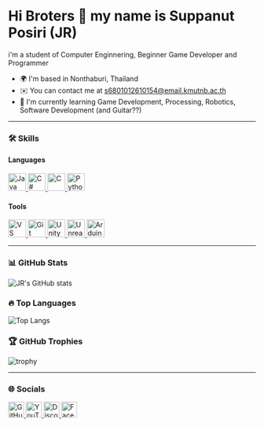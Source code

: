 Hi Broters 👋 my name is Suppanut Posiri (JR)
=========================================================================

i'm a student of Computer Enginnering, Beginner Game Developer and Programmer

* 🌍  I'm based in Nonthaburi, Thailand  
* ✉️  You can contact me at [s6801012610154@email.kmutnb.ac.th](mailto:s6801012610154@email.kmutnb.ac.th)  
* 🧠  I'm currently learning Game Development, Processing, Robotics, Software Development (and Guitar??)

---

### 🛠️ Skills

#### Languages
<p align="left">
  <a href="https://www.oracle.com/java/" target="_blank" rel="noreferrer">
    <img src="https://raw.githubusercontent.com/danielcranney/readme-generator/main/public/icons/skills/java-colored.svg" alt="Java" title="Java" width="36" height="36" />
  </a>
  <a href="https://docs.microsoft.com/en-us/dotnet/csharp/" target="_blank" rel="noreferrer">
    <img src="https://raw.githubusercontent.com/danielcranney/readme-generator/main/public/icons/skills/csharp-colored.svg" alt="C#" title="C#" width="36" height="36" />
  </a>
  <a href="https://docs.microsoft.com/en-us/cpp/?view=msvc-170" target="_blank" rel="noreferrer">
    <img src="https://raw.githubusercontent.com/danielcranney/readme-generator/main/public/icons/skills/c-colored.svg" alt="C" title="C" width="36" height="36" />
  </a>
  <a href="https://www.python.org/" target="_blank" rel="noreferrer">
    <img src="https://raw.githubusercontent.com/danielcranney/readme-generator/main/public/icons/skills/python-colored.svg" alt="Python" title="Python" width="36" height="36" />
  </a>
</p>

#### Tools

<p align="left">
  <!-- VS Code -->
  <a href="https://code.visualstudio.com/" target="_blank" rel="noreferrer">
    <img src="https://cdn.jsdelivr.net/gh/devicons/devicon/icons/vscode/vscode-original.svg" alt="VS Code" title="VS Code" width="36" height="36"/>
  </a>


  <!-- Git -->
  <a href="https://git-scm.com/" target="_blank" rel="noreferrer">
    <img src="https://cdn.jsdelivr.net/gh/devicons/devicon/icons/git/git-original.svg" alt="Git" title="Git" width="36" height="36"/>
  </a>
  
  <!-- Unity -->
  <a href="https://unity.com/" target="_blank" rel="noreferrer">
    <img src="https://cdn.jsdelivr.net/gh/devicons/devicon/icons/unity/unity-original.svg" alt="Unity" title="Unity" width="36" height="36"/>
  </a>
  
  <!-- Unreal Engine -->
  <a href="https://www.unrealengine.com/" target="_blank" rel="noreferrer">
    <img src="https://cdn.jsdelivr.net/gh/devicons/devicon/icons/unrealengine/unrealengine-original.svg" alt="Unreal Engine" title="Unreal Engine" width="36" height="36"/>
  </a>
  
  <!-- Arduino IDE -->
  <a href="https://www.arduino.cc/en/software" target="_blank" rel="noreferrer">
    <img src="https://cdn.jsdelivr.net/gh/devicons/devicon/icons/arduino/arduino-original.svg" alt="Arduino IDE" title="Arduino IDE" width="36" height="36"/>
  </a>
</p>



---

### 📊 GitHub Stats
![JR's GitHub stats](https://github-readme-stats.vercel.app/api?username=JRsuppanut&show_icons=true&theme=radical)

### 🔥 Top Languages
![Top Langs](https://github-readme-stats.vercel.app/api/top-langs/?username=JRsuppanut&layout=compact&theme=radical)

### 🏆 GitHub Trophies
![trophy](https://github-profile-trophy.vercel.app/?username=JRsuppanut&theme=onedark)

---

### 🌐 Socials
<p align="left">
<a href="https://www.github.com/JRsuppanut" target="_blank" rel="noreferrer">
  <img src="https://raw.githubusercontent.com/danielcranney/readme-generator/main/public/icons/socials/github.svg" width="32" height="32" alt="GitHub" title="GitHub" />
</a>
<a href="https://www.youtube.com/@sara-r" target="_blank" rel="noreferrer">
  <img src="https://raw.githubusercontent.com/danielcranney/readme-generator/main/public/icons/socials/youtube.svg" width="32" height="32" alt="YouTube" title="YouTube" />
</a>
<a href="https://discord.com/users/sar4rr" target="_blank" rel="noreferrer">
  <img src="https://raw.githubusercontent.com/danielcranney/readme-generator/main/public/icons/socials/discord.svg" width="32" height="32" alt="Discord" title="Discord" />
</a>
<a href="https://www.facebook.com/Suppanut Posiri" target="_blank" rel="noreferrer">
  <img src="https://raw.githubusercontent.com/danielcranney/readme-generator/main/public/icons/socials/facebook.svg" width="32" height="32" alt="Facebook" title="Facebook" />
</a>
</p>
